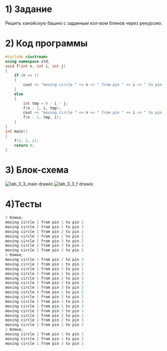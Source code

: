 # 1) Задание
Решить ханойскую башню с заданным кол-вом блинов через рекурсию.
# 2) Код программы
```cpp
#include <iostream>
using namespace std;
void f(int n, int i, int j)
{
	if (n == 1)
	{
		cout << "moving circle " << n << " from pin " << i << " to pin " << j << endl;
	}
	else
	{
		int tmp = 6 - i - j;
		f(n - 1, i, tmp);
		cout << "moving circle " << n << " from pin " << i << " to pin " << j << endl;
		f(n - 1, tmp, i);
	}
}
int main()
{
	f(3, 1, 2);
	return 0;
}
```
# 3) Блок-схема
![lab_3_3_main drawio](https://github.com/wpslll/Labs_PSTU_2023/assets/151571121/afc95832-adab-454c-9e33-9989e85f96bd)
![lab_3_3_f drawio](https://github.com/wpslll/Labs_PSTU_2023/assets/151571121/77faf4e9-fd67-41ee-8e5c-2c678b52e31b)
# 4)Тесты
```cpp
3 блина;
moving circle 1 from pin 1 to pin 2
moving circle 2 from pin 1 to pin 3
moving circle 1 from pin 2 to pin 1
moving circle 3 from pin 1 to pin 2
moving circle 1 from pin 3 to pin 2
moving circle 2 from pin 3 to pin 1
moving circle 1 from pin 2 to pin 3
4 блина;
moving circle 1 from pin 1 to pin 3
moving circle 2 from pin 1 to pin 2
moving circle 1 from pin 3 to pin 1
moving circle 3 from pin 1 to pin 3
moving circle 1 from pin 2 to pin 3
moving circle 2 from pin 2 to pin 1
moving circle 1 from pin 3 to pin 2
moving circle 4 from pin 1 to pin 2
moving circle 1 from pin 3 to pin 1
moving circle 2 from pin 3 to pin 2
moving circle 1 from pin 1 to pin 3
moving circle 3 from pin 3 to pin 1
moving circle 1 from pin 2 to pin 1
moving circle 2 from pin 2 to pin 3
moving circle 1 from pin 1 to pin 2
2 блина;
moving circle 1 from pin 1 to pin 3
moving circle 2 from pin 1 to pin 2
moving circle 1 from pin 3 to pin 1
```
